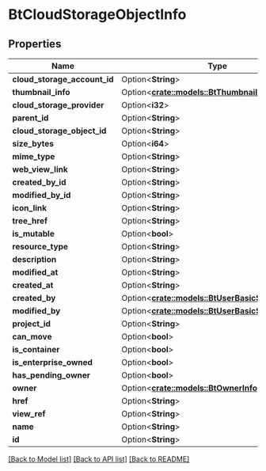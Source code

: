 # BtCloudStorageObjectInfo

## Properties

Name | Type | Description | Notes
------------ | ------------- | ------------- | -------------
**cloud_storage_account_id** | Option<**String**> |  | [optional]
**thumbnail_info** | Option<[**crate::models::BtThumbnailInfo**](BTThumbnailInfo.md)> |  | [optional]
**cloud_storage_provider** | Option<**i32**> |  | [optional]
**parent_id** | Option<**String**> |  | [optional]
**cloud_storage_object_id** | Option<**String**> |  | [optional]
**size_bytes** | Option<**i64**> |  | [optional]
**mime_type** | Option<**String**> |  | [optional]
**web_view_link** | Option<**String**> |  | [optional]
**created_by_id** | Option<**String**> |  | [optional]
**modified_by_id** | Option<**String**> |  | [optional]
**icon_link** | Option<**String**> |  | [optional]
**tree_href** | Option<**String**> |  | [optional]
**is_mutable** | Option<**bool**> |  | [optional]
**resource_type** | Option<**String**> |  | [optional]
**description** | Option<**String**> |  | [optional]
**modified_at** | Option<**String**> |  | [optional]
**created_at** | Option<**String**> |  | [optional]
**created_by** | Option<[**crate::models::BtUserBasicSummaryInfo**](BTUserBasicSummaryInfo.md)> |  | [optional]
**modified_by** | Option<[**crate::models::BtUserBasicSummaryInfo**](BTUserBasicSummaryInfo.md)> |  | [optional]
**project_id** | Option<**String**> |  | [optional]
**can_move** | Option<**bool**> |  | [optional]
**is_container** | Option<**bool**> |  | [optional]
**is_enterprise_owned** | Option<**bool**> |  | [optional]
**has_pending_owner** | Option<**bool**> |  | [optional]
**owner** | Option<[**crate::models::BtOwnerInfo**](BTOwnerInfo.md)> |  | [optional]
**href** | Option<**String**> |  | [optional]
**view_ref** | Option<**String**> |  | [optional]
**name** | Option<**String**> |  | [optional]
**id** | Option<**String**> |  | [optional]

[[Back to Model list]](../README.md#documentation-for-models) [[Back to API list]](../README.md#documentation-for-api-endpoints) [[Back to README]](../README.md)


